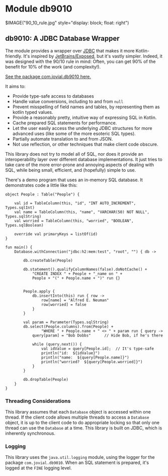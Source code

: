 # Module db9010
$IMAGE("90_10_rule.jpg" style="display: block; float: right")

## db9010: A JDBC Database Wrapper

The module provides a wrapper over 
[JDBC](https://en.wikipedia.org/wiki/Java_Database_Connectivity)
that makes it more Kotlin-friendly.  It's inspired by
[JetBrains/Exposed](https://github.com/JetBrains/Exposed), but
it's vastly simpler.  Indeed, it was designed with the 90/10 rule in
mind:  Often, you can get 90% of the benefit for 10% of the work
(and complexity!).

[See the package com.jovial.db9010 here.](com.jovial.db9010/index.html)

It aims to:

*  Provide type-safe access to databases
*  Handle value conversions, including to and from `null`
*  Prevent misspelling of field names and tables, by representing them as
   kotlin typed values.
*  Provide a reasonably pretty, intuitive way of expressing SQL in Kotlin.
*  Cache prepared SQL statements for performance.
*  Let the user easily access the underlying JDBC structures for more
   advanced uses (like some of the more esoteric SQL types).
*  Partially automate translation to and from JSON.
*  Not use reflection, or other techniques that make client code obscure.

This library does not try to model all of SQL, nor does it provide an
interoperability layer over different database implementations.
It just tries to take care of the more error-prone and annoying aspects
of dealing with SQL, while being small, efficient, and (hopefully) simple to
use.

There's a demo program that uses an in-memory SQL database.  It demonstrates
code a little like this:
```
object People : Table("People") {

    val id = TableColumn(this, "id", "INT AUTO_INCREMENT", Types.sqlInt)
    val name = TableColumn(this, "name", "VARCHAR(50) NOT NULL", Types.sqlString)
    val worried = TableColumn(this, "worried", "BOOLEAN", Types.sqlBoolean)

    override val primaryKeys = listOf(id)
}

fun main() {
    Database.withConnection("jdbc:h2:mem:test", "root", "") { db ->

        db.createTable(People)

        db.statement().qualifyColumnNames(false).doNotCache() +
            "CREATE INDEX " + People + "_name on " + 
            People + "(" + People.name + ")" run {}


        People.apply {
            db.insertInto(this) run { row ->
                row[name] = "Alfred E. Neuman"
                row[worried] = false
            }
        }

        val param = Parameter(Types.sqlString)
        db.select(People.columns).from(People) + 
                "WHERE " + People.name + " <> " + param run { query ->
            query[param] = "Bob Dobbs"      // Hide Bob, if he's there

            while (query.next()) {
                val idValue = query[People.id];  // It's type-safe
                println("id:  ${idValue}")
                println("name:  ${query[People.name]}")
                println("worried?  ${query[People.worried]}")
            }
        }

        db.dropTable(People)
    }
}
```

### Threading Considerations

This library assumes that each `Database` object is accessed within one
thread.  If the client code allows multiple threads to access a
`Database` object, it is up to the client code to do appropriate locking
so that only one thread can use the `Database` at a time.  This library is built
on JDBC, which is inherently synchronous.

### Logging

This library uses the `java.util.logging` module, using the
logger for the package `com.jovial.db9010`.  When an SQL 
statement is prepared, it's logged at the `FINE` logging level.
